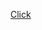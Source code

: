 [Click](https://docs.google.com/viewer?url=https://raw.githubusercontent.com/CubOfJudahsLion/fountain2latex/master/README.pdf)

<script language="javascript">
window.location.href = './README.pdf';
</script>


